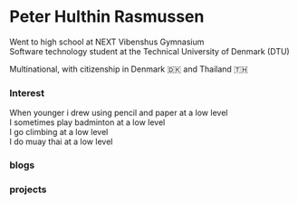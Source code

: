 # Peter Hulthin Rasmussen

Went to high school at NEXT Vibenshus Gymnasium  
Software technology student at the Technical University of Denmark (DTU)  

Multinational, with citizenship in Denmark 🇩🇰 and Thailand 🇹🇭  

### Interest  
When younger i drew using pencil and paper at a low level  
I sometimes play badminton at a low level  
I go climbing at a low level  
I do muay thai at a low level  

### blogs

### projects

